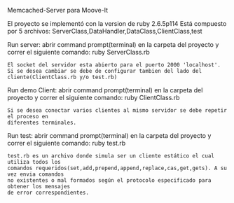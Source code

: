 Memcached-Server para Moove-It

El proyecto se implementó con la version de ruby 2.6.5p114
Está compuesto por 5 archivos: ServerClass,DataHandler,DataClass,ClientClass,test


Run server:
	abrir command prompt(terminal) en la carpeta del proyecto y correr el siguiente comando:
	ruby ServerClass.rb
	
	El socket del servidor esta abierto para el puerto 2000 'localhost'.
	Si se desea cambiar se debe de configurar tambien del lado del cliente(ClientClass.rb y/o test.rb)

Run demo Client:
	abrir command prompt(terminal) en la carpeta del proyecto y correr el siguiente comando:
	ruby ClientClass.rb

	Si se desea conectar varios clientes al mismo servidor se debe repetir el proceso en
	diferentes terminales.

Run test:
	abrir command prompt(terminal) en la carpeta del proyecto y correr el siguiente comando:
	ruby test.rb
	
	test.rb es un archivo donde simula ser un cliente estático el cual utiliza todos los 
	comandos requeridos(set,add,prepend,append,replace,cas,get,gets). A su vez envia comandos
	no existentes o mal formados según el protocolo especificado para obtener los mensajes
	de error correspondientes.